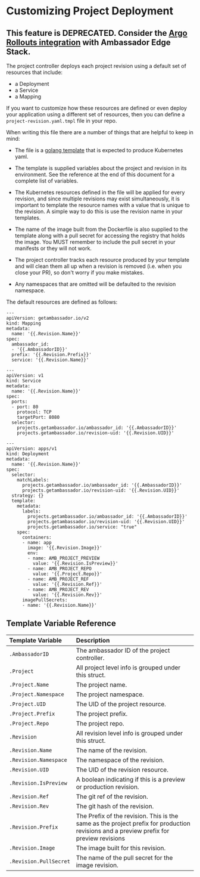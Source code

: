# Customizing Project Deployment

## This feature is DEPRECATED. Consider the [Argo Rollouts integration](/docs/argo/latest/quick-start) with Ambassador Edge Stack.

The project controller deploys each project revision using a default set of resources that include:

 - a Deployment
 - a Service
 - a Mapping

If you want to customize how these resources are defined or even deploy your application using a different set of resources, then you can define a `project-revision.yaml.tmpl` file in your repo.

When writing this file there are a number of things that are helpful to keep in mind:

- The file is a [golang template](https://golang.org/pkg/text/template/) that is expected to produce Kubernetes yaml.

- The template is supplied variables about the project and revision in its environment. See the reference at the end of this document for a complete list of variables.

- The Kubernetes resources defined in the file will be applied for every revision, and since multiple revisions may exist simultaneously, it is important to template the resource names with a value that is unique to the revision. A simple way to do this is use the revision name in your templates.

- The name of the image built from the Dockerfile is also supplied to the template along with a pull secret for accessing the registry that holds the image. You MUST remember to include the pull secret in your manifests or they will not work.

- The project controller tracks each resource produced by your template and will clean them all up when a revision is removed (i.e. when you close your PR), so don't worry if you make mistakes.

- Any namespaces that are omitted will be defaulted to the revision namespace.

The default resources are defined as follows:

```
---
apiVersion: getambassador.io/v2
kind: Mapping
metadata:
  name: '{{.Revision.Name}}'
spec:
  ambassador_id:
  - '{{.AmbassadorID}}'
  prefix: '{{.Revision.Prefix}}'
  service: '{{.Revision.Name}}'

---
apiVersion: v1
kind: Service
metadata:
  name: '{{.Revision.Name}}'
spec:
  ports:
  - port: 80
    protocol: TCP
    targetPort: 8080
  selector:
    projects.getambassador.io/ambassador_id: '{{.AmbassadorID}}'
    projects.getambassador.io/revision-uid: '{{.Revision.UID}}'

---
apiVersion: apps/v1
kind: Deployment
metadata:
  name: '{{.Revision.Name}}'
spec:
  selector:
    matchLabels:
      projects.getambassador.io/ambassador_id: '{{.AmbassadorID}}'
      projects.getambassador.io/revision-uid: '{{.Revision.UID}}'
  strategy: {}
  template:
    metadata:
      labels:
        projects.getambassador.io/ambassador_id: '{{.AmbassadorID}}'
        projects.getambassador.io/revision-uid: '{{.Revision.UID}}'
        projects.getambassador.io/service: "true"
    spec:
      containers:
      - name: app
        image: '{{.Revision.Image}}'
        env:
        - name: AMB_PROJECT_PREVIEW
          value: '{{.Revision.IsPreview}}'
        - name: AMB_PROJECT_REPO
          value: '{{.Project.Repo}}'
        - name: AMB_PROJECT_REF
          value: '{{.Revision.Ref}}'
        - name: AMB_PROJECT_REV
          value: '{{.Revision.Rev}}'
      imagePullSecrets:
      - name: '{{.Revision.Name}}'
```

## Template Variable Reference

| Template Variable         | Description               |
| :------------------------ | :------------------------ |
| `.AmbassadorID`           | The ambassador ID of the project controller. |
| `.Project`                | All project level info is grouped under this struct. |
| `.Project.Name`           | The project name. |
| `.Project.Namespace`      | The project namespace. |
| `.Project.UID`            | The UID of the project resource. |
| `.Project.Prefix`         | The project prefix. |
| `.Project.Repo`           | The project repo. |
| `.Revision`               | All revision level info is grouped under this struct. |
| `.Revision.Name`          | The name of the revision. |
| `.Revision.Namespace`     | The namespace of the revision. |
| `.Revision.UID`           | The UID of the revision resource. |
| `.Revision.IsPreview`     | A boolean indicating if this is a preview or production revision. |
| `.Revision.Ref`           | The git ref of the revision. |
| `.Revision.Rev`           | The git hash of the revision. |
| `.Revision.Prefix`        | The Prefix of the revision. This is the same as the project prefix for production revisions and a preview prefix for preview revisions |
| `.Revision.Image`         | The image built for this revision. |
| `.Revision.PullSecret`    | The name of the pull secret for the image revision. |
